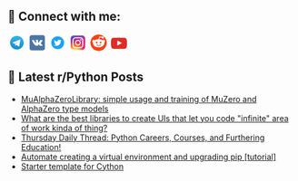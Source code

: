 ## 🔎 Connect with me:
[<img src="https://github.com/bullbesh/bullbesh/blob/main/images/Telegram.png" width="32" height="32" />](https://t.me/bullbesh)
[<img src="https://github.com/bullbesh/bullbesh/blob/main/images/VK.png" width="32" height="32" />](https://vk.com/bullbesh)
[<img src="https://github.com/bullbesh/bullbesh/blob/main/images/Twitter.png" width="32" height="32" />](https://twitter.com/bullbesh1)
[<img src="https://github.com/bullbesh/bullbesh/blob/main/images/Instagram.png" width="32" height="32" />](https://www.instagram.com/bullbesh)
[<img src="https://github.com/bullbesh/bullbesh/blob/main/images/Reddit.png" width="32" height="32" />](https://www.reddit.com/user/bullbesh)
[<img src="https://github.com/bullbesh/bullbesh/blob/main/images/YouTube.png" width="32" height="32" />](https://www.youtube.com/channel/UCtfjRs6uzgq5mfm8S06WTcg)

## 📕 Latest r/Python Posts
<!-- BLOG-POST-LIST:START -->
- [MuAlphaZeroLibrary: simple usage and training of MuZero and AlphaZero type models](https://www.reddit.com/r/Python/comments/1b2xybq/mualphazerolibrary_simple_usage_and_training_of/)
- [What are the best libraries to create UIs that let you code &quot;infinite&quot; area of work kinda of thing?](https://www.reddit.com/r/Python/comments/1b2vq35/what_are_the_best_libraries_to_create_uis_that/)
- [Thursday Daily Thread: Python Careers, Courses, and Furthering Education!](https://www.reddit.com/r/Python/comments/1b2ltwd/thursday_daily_thread_python_careers_courses_and/)
- [Automate creating a virtual environment and upgrading pip [tutorial]](https://www.reddit.com/r/Python/comments/1b2ldnp/automate_creating_a_virtual_environment_and/)
- [Starter template for Cython](https://www.reddit.com/r/Python/comments/1b2km3x/starter_template_for_cython/)
<!-- BLOG-POST-LIST:END -->
